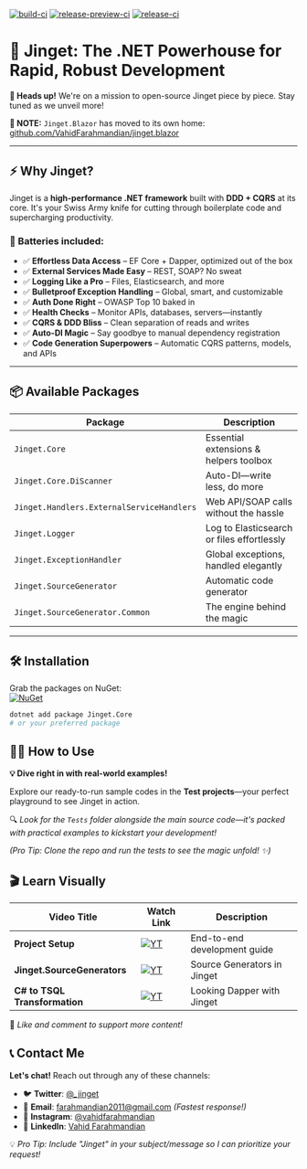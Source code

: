  [![build-ci](https://github.com/VahidFarahmandian/Jinget/actions/workflows/build-ci.yml/badge.svg?branch=main)](https://github.com/VahidFarahmandian/Jinget/actions/workflows/build-ci.yml)
[![release-preview-ci](https://github.com/VahidFarahmandian/Jinget/actions/workflows/release-preview-ci.yml/badge.svg)](https://github.com/VahidFarahmandian/Jinget/actions/workflows/release-preview-ci.yml)
[![release-ci](https://github.com/VahidFarahmandian/Jinget/actions/workflows/release-ci.yml/badge.svg)](https://github.com/VahidFarahmandian/Jinget/actions/workflows/release-ci.yml)

# 🚀 Jinget: The .NET Powerhouse for Rapid, Robust Development  

**🚧 Heads up!** We're on a mission to open-source Jinget piece by piece. Stay tuned as we unveil more!  

**📢 NOTE:** `Jinget.Blazor` has moved to its own home: [github.com/VahidFarahmandian/jinget.blazor](https://github.com/VahidFarahmandian/jinget.blazor)  

---

## ⚡ Why Jinget?

Jinget is a **high-performance .NET framework** built with **DDD + CQRS** at its core. It's your Swiss Army knife for cutting through boilerplate code and supercharging productivity.

### 🔋 Batteries included:
- ✅ **Effortless Data Access** – EF Core + Dapper, optimized out of the box
- ✅ **External Services Made Easy** – REST, SOAP? No sweat
- ✅ **Logging Like a Pro** – Files, Elasticsearch, and more
- ✅ **Bulletproof Exception Handling** – Global, smart, and customizable
- ✅ **Auth Done Right** – OWASP Top 10 baked in
- ✅ **Health Checks** – Monitor APIs, databases, servers—instantly
- ✅ **CQRS & DDD Bliss** – Clean separation of reads and writes
- ✅ **Auto-DI Magic** – Say goodbye to manual dependency registration
- ✅ **Code Generation Superpowers** – Automatic CQRS patterns, models, and APIs

---

## 📦 Available Packages

| Package | Description |
|---------|------------|
| `Jinget.Core` | Essential extensions & helpers toolbox |
| `Jinget.Core.DiScanner` | Auto-DI—write less, do more |
| `Jinget.Handlers.ExternalServiceHandlers` | Web API/SOAP calls without the hassle |
| `Jinget.Logger` | Log to Elasticsearch or files effortlessly |
| `Jinget.ExceptionHandler` | Global exceptions, handled elegantly |
| `Jinget.SourceGenerator` | Automatic code generator |
| `Jinget.SourceGenerator.Common` | The engine behind the magic |

---

## 🛠 Installation

Grab the packages on NuGet:  
[![NuGet](https://img.shields.io/nuget/v/Jinget.Core)](https://www.nuget.org/profiles/Jinget)

```bash
dotnet add package Jinget.Core
# or your preferred package
```
## 🧑‍💻 How to Use  

**💡 Dive right in with real-world examples!**  

Explore our ready-to-run sample codes in the **Test projects**—your perfect playground to see Jinget in action.  

🔍 *Look for the `Tests` folder alongside the main source code—it's packed with practical examples to kickstart your development!*  

*(Pro Tip: Clone the repo and run the tests to see the magic unfold! ✨)*  

## 🎬 Learn Visually

| Video Title | Watch Link | Description |
|------------|------------|-------------|
| **Project Setup** | [![YT](https://img.shields.io/badge/▶-Watch-red)](https://www.youtube.com/live/UkFBwMOT5Ag?si=kTv6FVCjfBd1qrQJ) | End-to-end development guide |
| **Jinget.SourceGenerators** | [![YT](https://img.shields.io/badge/▶-Watch-red)](https://www.youtube.com/live/24o_LuUEhhk?si=TQKcHYtiY8w_s9o7) | Source Generators in Jinget |
| **C# to TSQL Transformation** | [![YT](https://img.shields.io/badge/▶-Watch-red)](https://www.youtube.com/live/uggOFB8g99U?si=xbvYKcRbCxwzL8e3) | Looking Dapper with Jinget |


🌟 *Like and comment to support more content!*

## 📞 Contact Me

**Let's chat!** Reach out through any of these channels:

- 🐦 **Twitter**: [@_jinget](https://twitter.com/_jinget)  
- 📧 **Email**: [farahmandian2011@gmail.com](mailto:farahmandian2011@gmail.com) *(Fastest response!)*  
- 📸 **Instagram**: [@vahidfarahmandian](https://www.instagram.com/vahidfarahmandian)  
- 💼 **LinkedIn**: [Vahid Farahmandian](https://www.linkedin.com/in/vahidfarahmandian)  

💡 *Pro Tip: Include "Jinget" in your subject/message so I can prioritize your request!*
